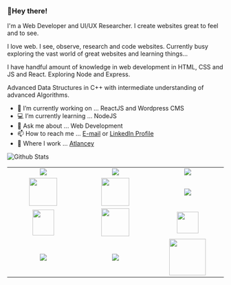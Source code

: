 
### 👋Hey there!

I'm a Web Developer and UI/UX Researcher. I create websites great to feel and to see.

I love web. I see, observe, research and code websites. Currently busy exploring the vast world of great websites and learning things...

I have handful amount of knowledge in web development in HTML, CSS and JS and React. Exploring Node and Express.

Advanced Data Structures in C++ with intermediate understanding of advanced Algorithms.

- 🔭 I’m currently working on ... ReactJS and Wordpress CMS
- 💻 I’m currently learning ... NodeJS
- 💬 Ask me about ... Web Development
- 📫 How to reach me ... [E-mail](kaustubh229@gmail.com) or [LinkedIn Profile](https://linkedin.com/in/kaustubhai)
- 📝 Where I work ... [Atlancey](https://atlancey.com/)
 

<img
align="left"
alt="Github Stats"
src="https://github-readme-stats.vercel.app/api?username=kaustubhai&theme=graywhite&show_icons=true&hide_border=true"
/>

[](https://github-readme-stats.vercel.app/api/top-langs/?username=kaustubhai&hide=java&layout=compact)



<br>
<table>
<tbody>

<tr>
<td align="center" width="20%">
<span><b><center></center></b></span> 
<img src="https://cdn1.iconfinder.com/data/icons/logotypes/32/badge-html-5-256.png"/>
</td>

<td align="center" width="20%">
<span><b><center></center></b></span> 
<img src="https://cdn1.iconfinder.com/data/icons/logotypes/32/badge-css-3-256.png"/>
</td>

<td align="center" width="20%">
<span><b><center></center></b></span>
<img src="https://cdn4.iconfinder.com/data/icons/logos-and-brands/512/187_Js_logo_logos-256.png"/>
</td>
</tr>

<tr>
<td align="center" width="20%">
<span><b><center></center></b></span> 
<img height=65px src="https://img.icons8.com/color/2x/html-5.png"> 
</td>

<td align="center" width="20%">
<span><b><center></center></b></span> 
<img src="https://img.icons8.com/color/48/000000/css3.png" width="65" height="65"/> 
</td>

<td align="center" width="20%">
<span><b><center></center></b></span>
<img src="https://img.icons8.com/color/50/000000/javascript.png"/>
</td>
</tr>

<tr>
<td align="center" width="20%">
<span><b><center></center></b></span>
<img src="https://docs.opencv.org/2.4/_static/opencv-logo-white.png" width="50" height="60"/>
</td>

<td align="center" width="20%">
<span><b><center></center></b></span> 
<img height=65px src="https://codelabs.developers.google.com/codelabs/recognize-flowers-with-tensorflow-on-android/img/657431be3173fa86.png" > 
</td>

<td align="center" width="20%">
<span><b><center></center></b></span> 
<img src="https://upload.wikimedia.org/wikipedia/commons/thumb/a/ae/Keras_logo.svg/1200px-Keras_logo.svg.png" width="50" height="50"/> 
</td>
</tr>

<tr>
<td align="center" width="20%">
<span><b><center></center></b></span>
<img src="https://img.icons8.com/color/2x/arduino.png"/>
</td>

<td align="center" width="20%">
<span><b><center></center></b></span> 
<img src="https://img.icons8.com/color/50/000000/raspberry-pi.png"/>
</td>

<td align="center" width="20%">
<span><b><center></center></b></span> 
<img src="https://cdn4.iconfinder.com/data/icons/bloomies-webdesign-tools/25/Figma_square-512.png" width="85" height="85"/>
</td>

</tr>

</tbody>
</table
